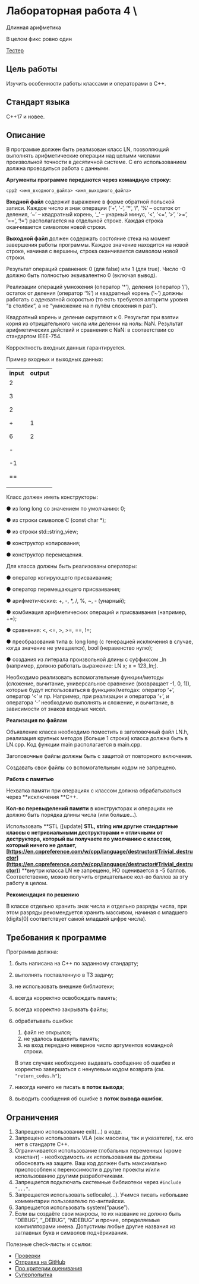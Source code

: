# Лабораторная работа 4 \
Длинная арифметика

В целом фикс ровно один

[Тестер](https://github.com/swerchansky/BigNum-tester)

## **Цель работы**

Изучить особенности работы классами и операторами в C++.


## **Стандарт языка**

C++17 и новее.


## **Описание**

В программе должен быть реализован класс LN, позволяющий выполнять арифметические операции над целыми числами произвольной точности в десятичной системе. С его использованием должна проводиться работа с данными.

**Аргументы программе передаются через командную строку:**


```
cpp2 <имя_входного_файла> <имя_выходного_файла>
```


**Входной файл** содержит выражение в форме обратной польской записи. Каждое число и знак операции (‘+’, ‘-’, ‘*’, ‘/’, ‘%’ – остаток от деления, ‘~’ – квадратный корень, ‘_’ – унарный минус, ‘&lt;’, ‘&lt;=’, ‘>’, ‘>=’, ‘==’, ‘!=’) располагается на отдельной строке. Каждая строка оканчивается символом новой строки.

**Выходной файл** должен содержать состояние стека на момент завершения работы программы. Каждое значение находится на новой строке, начиная с вершины, строка оканчивается символом новой строки.

Результат операций сравнения: 0 (для false) или 1 (для true). Число -0 должно быть полностью эквивалентно 0 (включая вывод).

Реализации операций умножения (оператор ‘*’), деления (оператор ‘/’), остаток от деления (оператор ‘%’) и квадратный корень (‘~’) должны работать с адекватной скоростью (то есть требуется алгоритм уровня “в столбик”, а не “умножение на n путём сложения n раз”).

Квадратный корень и деление округляют к 0. Результат при взятии корня из отрицательного числа или делении на ноль: NaN. Результат арифметических действий и сравнения с NaN: в соответствии со стандартом IEEE-754.

Корректность входных данных гарантируется.

Пример входных и выходных данных:


<table>
  <tr>
   <td><strong>input</strong>
   </td>
   <td><strong>output</strong>
   </td>
  </tr>
  <tr>
   <td>2
<p>
3
<p>
2
<p>
+
<p>
6
<p>
-
<p>
-1
<p>
==
   </td>
   <td>1
<p>
2
   </td>
  </tr>
</table>


Класс должен иметь конструкторы:

●	из long long со значением по умолчанию: 0;

●	из строки символов C (const char *);

●	из строки std::string_view;

●	конструктор копирования;

●	конструктор перемещения.

Для класса должны быть реализованы операторы:

●	оператор копирующего присваивания;

●	оператор перемещающего присваивания;

●	арифметические: +, -, *, /, %, ~, - (унарный);

●	комбинация арифметических операций и присваивания (например, +=);

●	сравнения: &lt;, &lt;=, >, >=, ==, !=;

●	преобразования типа в: long long (с генерацией исключения в случае, когда значение не умещается), bool (неравенство нулю);

●	создания из литерала произвольной длины с суффиксом _ln (например, должно работать выражение: LN x; x = 123_ln;).

Необходимо реализовать вспомогательные функции/методы (сложение, вычитание, универсальное сравнение (возвращает -1, 0, 1)), которые будут использоваться в функциях/методах: оператор ‘+’, оператор ‘&lt;’ и пр. Например, при реализации и оператора ‘+’, и оператора ‘-’ необходимо выполнять и сложение, и вычитание, в зависимости от знаков входных чисел.

**Реализация по файлам**

Объявление класса необходимо поместить в заголовочный файл LN.h, реализация крупных методов (больше 1 строки) класса должна быть в LN.cpp. Код функции main располагается в main.cpp. 

Заголовочные файлы должны быть с защитой от повторного включения. 

Создавать свои файлы со вспомогательным кодом не запрещено.

**Работа с памятью**

Нехватка памяти при операциях с классом должна обрабатываться через **исключения **C++.

**Кол-во перевыделений памяти** в конструкторах и операциях не должно быть порядка длины числа (или больше…).

Использовать **STL ([update] **STL, string или другие стандартные классы с нетривиальными деструкторами = отличными от деструктора, который вы получаете по умолчанию с классом, который ничего не делает, [https://en.cppreference.com/w/cpp/language/destructor#Trivial_destructor](https://en.cppreference.com/w/cpp/language/destructor#Trivial_destructor)**) **внутри класса LN не запрещено, НО оценивается в -5 баллов. Соответственно, можно получить отрицательное кол-во баллов за эту работу в целом.

**Рекомендация по решению**

В классе отдельно хранить знак числа и отдельно разряды числа, при этом разряды рекомендуется хранить массивом, начиная с младшего (digits[0] соответствует самой младшей цифре числа).


## **Требования к программе**

Программа должна:



1. быть написана на C++ по заданному стандарту;
2. выполнять поставленную в ТЗ задачу;
3. не использовать внешние библиотеки;
4. всегда корректно освобождать память;
5. всегда корректно закрывать файлы;
6. обрабатывать ошибки: 
    1. файл не открылся; 
    2. не удалось выделить память;
    3. на вход передано неверное число аргументов командной строки.

    В этих случаях необходимо выдавать сообщение об ошибке и корректно завершаться с ненулевым кодом возврата (см. `"return_codes.h"`);

7. никогда ничего не писать **в поток вывода**;
8. выводить сообщения об ошибке в **поток вывода ошибок**. 


## **Ограничения**



1. Запрещено  использование exit(...) в коде.
2. Запрещено использовать VLA (как массивы, так и указатели), т.к. его нет в стандарте С++.
3. Ограничивается использование глобальных переменных (кроме констант) - необходимость их использования вы должны обосновать на защите. Ваш код должен быть максимально приспособлен к переносимости в другие проекты и/или использованию другими разработчиками.
4. Запрещается подключать системные библиотеки через `#include "..."`.
5. Запрещается использовать setlocale(...). Учимся писать небольшие комментарии пользователю по-английски.
6. Запрещается использовать system(“pause”).
7. Если вы создаёте свои макросы, то их название не должно быть “DEBUG”, “_DEBUG”, “NDEBUG” и прочие, определяемые компиляторами имена.  Допустимы любые другие названия из заглавных букв и символов подчёркивания.

Полезные check-листы и ссылки:



* [Проверки](https://docs.google.com/presentation/d/1uMksPWTNaUMrANDrBzfnypuYTtEnjAriHd0YbYLp44U/edit#slide=id.g11ada5b9098_0_0)
* [Отправка на GitHub](https://docs.google.com/presentation/d/1uMksPWTNaUMrANDrBzfnypuYTtEnjAriHd0YbYLp44U/edit#slide=id.g11f1d6dc113_0_74)
* [Про критерии оценивания](https://docs.google.com/presentation/d/1uMksPWTNaUMrANDrBzfnypuYTtEnjAriHd0YbYLp44U/edit#slide=id.g11f1d6dc113_0_25)
* [Суперпопытка](https://docs.google.com/presentation/d/1uMksPWTNaUMrANDrBzfnypuYTtEnjAriHd0YbYLp44U/edit#slide=id.g11f4cbfa6bb_0_26)   